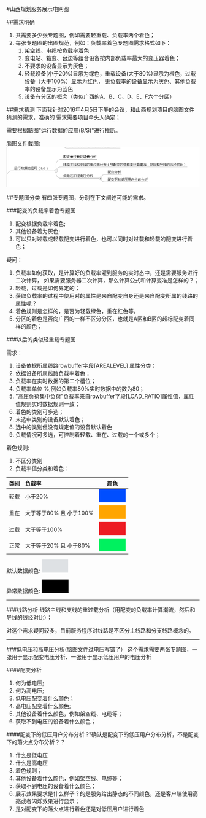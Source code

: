 #山西规划服务展示电网图

##需求明确
1. 共需要多少张专题图，例如需要轻重载、负载率两个着色；
2. 每张专题图的出图规范，例如：负载率着色专题图需求格式如下：
	1. 架空线、电缆按负载率着色
	2. 变电站、箱变、台边等组合设备按内部负载率最大的变压器着色；
	3. 不要求的设备显示为灰色；
	4. 轻载设备(小于20%)显示为绿色，重载设备(大于80%)显示为橙色，过载设备（大于100%）显示为红色，
	无负载率的设备显示为灰色、其他负载率的设备显示为蓝色
	5. 设备有分区的概念（类似广西的A、B、C、D、E、F六个分区）

##需求猜测
下面我针对2016年4月5日下午的会议，和山西规划项目的脑图文件猜测的需求，准确的
需求需要项目牵头人确定；

需要根据脑图"运行数据的应用(B/S)"进行推断。

脑图文件截图:
![BS展现脑图](./images/山西_BS展现.png)

##专题图分类
有四张专题图，分别在下文阐述可能的需求。

###配变的负载率着色专题图
1. 配变根据负载率着色;
2. 其他设备着为灰色;
3. 可以只对过载或轻载配变进行着色，也可以同时对过载和轻载的配变进行着色；

疑问：
1. 负载率如何获取，是计算好的负载率灌到服务的实时态中，还是需要服务进行二次计算，
如果需要服务器二次计算，那么计算公式和计算变准是怎样的？；
2. 轻载，过载是如何界定的；
3. 获取负载率的过程中使用对的属性是来自配变自身还是来自配变所属的线路的属性呢？
3. 着色规则是怎样的，是否为轻载绿色，重在红色等。
4. 分区的着色是否向广西的一样不区分分区，也就是A区和B区的超标配变着同样的颜色；

###以后的类似轻重载专题图

需求：

1. 设备依据所属线路rowbuffer字段[AREALEVEL] 属性分类；
2. 依据设备所属线路负载率着色；
3. 负载率在实时数据的第二个槽位；
4. 负载率单位 %,例如负载率80%实时数据中的数为80；
5. "高压负荷集中负荷"负载率来自rowbuffer字段[LOAD_RATIO]属性值，属性值规则实时数据规则一致；
6. 着色的类别可多选；
7. 未选中类别的设备默认着色；
8. 选中的类别但没有规定值的设备默认着色
9. 负载情况可多选，可控制着轻载、重在、过载的一个或多个；

着色规则:
1. 不区分类别
2. 负载率值分类和着色：

| 类别    | 负载率 |颜色|
|---|:---|---|
| 轻载    | 小于20%           |![蓝色](./images/b.png)|
| 重在    | 大于等于80% 且 小于100% |![橙色](./images/orange.png)|
| 过载    | 大于等于100%         |![红色](./images/red.png)|
|正常| 大于等于20% 且 小于80% |![绿色](./images/green.png)|

默认数据颜色: ![222,225,228](./images/light_gray.png)

异常数据颜色: ![0,0,0](./images/black.png)

-------------------

###线路分析
线路主线和支线的重过载分析（用配变的负载率计算潮流，然后和导线的线经对比）；

对这个需求疑问较多，目前服务程序对线路是不区分主线路和分支线路概念的。

------------------

###低电压和高电压分析(脑图文件过电压写错了）
这个需求需要两张专题图，一张用于显示配变电压分析、一张用于显示低压用户的电压分析

####配变分析
1. 何为低电压;
2. 何为高电压;
3. 低电压配变着什么颜色；
4. 高电压配变着什么颜色;
5. 其他设备着什么颜色，例如架空线、电缆等；
6. 获取不到电压的设备着什么颜色；

####配变下的低压用户分布分析
??确认是配变下的低压用户分布分析，不是配变下的落火点分布分析？？

1. 什么是低电压
2. 什么是高电压
3. 着色规则；
4. 其他设备着什么颜色，例如架空线、电缆等；
5. 获取不到电压的设备着什么颜色；
6. 展示效果要求是什么样子？的是服务给出静态的不同颜色，还是客户端使用高亮或者闪烁效果进行显示；
7. 是对配变下的落火点进行着色还是对低压用户进行着色

